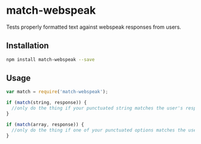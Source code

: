 # match-webspeak

Tests properly formatted text against webspeak responses from users.

## Installation

```sh
npm install match-webspeak --save
```

## Usage

```js
var match = require('match-webspeak');

if (match(string, response)) {
  //only do the thing if your punctuated string matches the user's response
}

if (match(array, response)) {
  //only do the thing if one of your punctuated options matches the user's response
}
```
